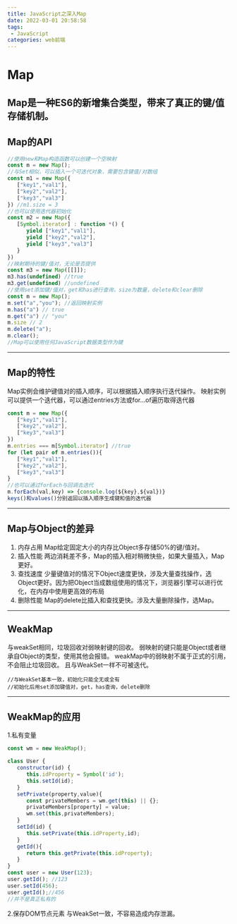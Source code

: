 ```yaml
---
title: JavaScript之深入Map
date: 2022-03-01 20:58:58
tags:
 - JavaScript
categories: web前端
---
```

# Map
Map是一种ES6的新增集合类型，带来了真正的键/值存储机制。
---
## Map的API
```javascript
//使用new和Map构造函数可以创建一个空映射
const m = new Map();
//与Set相似，可以插入一个可迭代对象，需要包含键值/对数组
const m1 = new Map({
   ["key1","val1"],
   ["key2","val2"],
   ["key3","val3"]
}) //m1.size = 3
//也可以使用迭代器初始化
const m2 = new Map({
   [Symbol.iterator] : function *() {
      yield ["key1","val1"],
      yield ["key2","val2"],
      yield ["key3","val3"]
   }
})
//映射期待的键/值对，无论是否提供
const m3 = new Map([[]]);
m3.has(undefined) //true
m3.get(undefined) //undefined
//使用set添加键/值对，get和has进行查询，size为数量，delete和clear删除
const m = new Map();
m.set("a","you"); //返回映射实例
m.has("a") // true
m.get("a") // "you"
m.size // 2
m.delete("a");
m.clear();
//Map可以使用任何JavaScript数据类型作为键
```
---
## Map的特性
Map实例会维护键值对的插入顺序，可以根据插入顺序执行迭代操作。
映射实例可以提供一个迭代器，可以通过entries方法或for...of遍历取得迭代器
```javascript
const m = new Map({
   ["key1","val1"],
   ["key2","val2"],
   ["key3","val3"]
})
m.entries === m[Symbol.iterator] //true
for (let pair of m.entries()){
   ["key1","val1"],
   ["key2","val2"],
   ["key3","val3"]
}
//也可以通过forEach与回调去迭代
m.forEach(val,key) => {console.log(${key},${val})}
keys()和values()分别返回以插入顺序生成键和值的迭代器
```
---
## Map与Object的差异
1. 内存占用
Map给定固定大小的内存比Object多存储50%的键/值对。
2. 插入性能
两边消耗差不多，Map的插入相对稍微快些，如果大量插入，Map更好。
3. 查找速度
少量键值对的情况下Object速度更快，涉及大量查找操作，选Object更好。因为把Object当成数组使用的情况下，浏览器引擎可以进行优化，在内存中使用更高效的布局
4. 删除性能
Map的delete比插入和查找更快。涉及大量删除操作，选Map。
---
## WeakMap
与weakSet相同，垃圾回收对弱映射键的回收。
弱映射的键只能是Object或者继承自Object的类型，使用其他会报错。
weakMap中的弱映射不属于正式的引用，不会阻止垃圾回收。
且与WeakSet一样不可被迭代。
```WeakMap
//与WeakSet基本一致，初始化只能全无或全有
//初始化后用set添加键值对，get，has查询，delete删除
```
---
## WeakMap的应用
1.私有变量
```javascript
const wm = new WeakMap();

class User {
   constructor(id) {
      this.idProperty = Symbol('id');
      this.setId(id);
   }
   setPrivate(property,value){
      const privateMembers = wm.get(this) || {};
      privateMembers[property] = value;
      wm.set(this,privateMembers);
   }
   setId(id) {
      this.setPrivate(this.idProperty,id);
   }
   getId(){
      return this.getPrivate(this.idProperty);
   }
}
const user = new User(123);
user.getId(); //123
user.setId(456);
user.getId();//456
//并不是真正私有的
```
2.保存DOM节点元素
与WeakSet一致，不容易造成内存泄漏。
